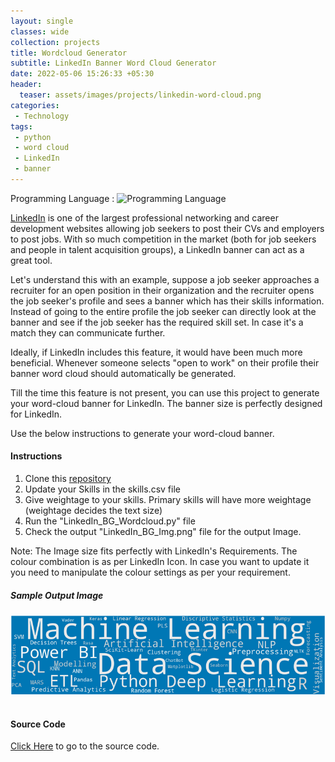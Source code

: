 ```yaml
---
layout: single
classes: wide
collection: projects
title: Wordcloud Generator
subtitle: LinkedIn Banner Word Cloud Generator
date: 2022-05-06 15:26:33 +05:30
header:
  teaser: assets/images/projects/linkedin-word-cloud.png
categories:  
 - Technology  
tags:  
 - python  
 - word cloud 
 - LinkedIn
 - banner
---
```

Programming Language : ![Programming Language](https://img.shields.io/badge/Python-100%25-%233DA639)

[LinkedIn](https://www.linkedin.com/) is one of the largest professional networking and career development websites allowing job seekers to post their CVs and employers to post jobs. With so much competition in the market (both for job seekers and people in talent acquisition groups), a LinkedIn banner can act as a great tool.

Let's understand this with an example, suppose a job seeker approaches a recruiter for an open position in their organization and the recruiter opens the job seeker's profile and sees a banner which has their skills information. Instead of going to the entire profile the job seeker can directly look at the banner and see if the job seeker has the required skill set. In case it's a match they can communicate further.

Ideally, if LinkedIn includes this feature, it would have been much more beneficial. Whenever someone selects "open to work" on their profile their banner word cloud should automatically be generated.

Till the time this feature is not present, you can use this project to generate your word-cloud banner for LinkedIn. The banner size is perfectly designed for LinkedIn.

Use the below instructions to generate your word-cloud banner.

#### Instructions
1. Clone this [repository](!https://github.com/ashishkr568/LinkedIn-wordcloud)
2. Update your Skills in the skills.csv file
3. Give weightage to your skills. Primary skills will have more weightage (weightage decides the text size)
4. Run the "LinkedIn_BG_Wordcloud.py" file
5. Check the output "LinkedIn_BG_Img.png" file for the output Image.

Note: The Image size fits perfectly with LinkedIn's Requirements. The colour combination is as per LinkedIn Icon. In case you want to update it you need to manipulate the colour settings as per your requirement.

##### Sample Output Image

 <img src="/assets/images/projects/linkedin-word-cloud.png" alt="wordcloud" style=" height=2%; width=2%; display: block; margin-left: auto; margin-right: auto;"/><br>

#### Source Code
[Click Here](!https://github.com/ashishkr568/LinkedIn-wordcloud) to go to the source code.
